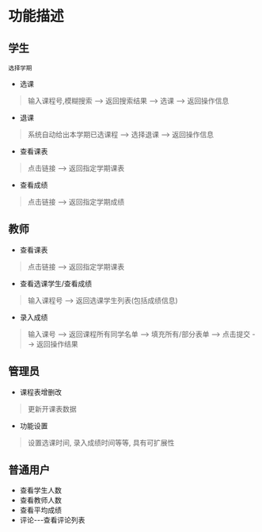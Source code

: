# 功能描述

## 学生

`选择学期`
* 选课

> 输入课程号,模糊搜索  --> 返回搜索结果  --> 选课 --> 返回操作信息

* 退课

> 系统自动给出本学期已选课程 --> 选择退课 --> 返回操作信息

* 查看课表

> 点击链接 --> 返回指定学期课表

* 查看成绩

> 点击链接  --> 返回指定学期成绩

## 教师

* 查看课表

> 点击链接  --> 返回指定学期课表

* 查看选课学生/查看成绩

> 输入课程号 --> 返回选课学生列表(包括成绩信息)

* 录入成绩

> 输入课号 --> 返回课程所有同学名单 --> 填充所有/部分表单 --> 点击提交 --> 返回操作结果 

## 管理员

* 课程表增删改

> 更新开课表数据

* 功能设置

> 设置选课时间, 录入成绩时间等等, 具有可扩展性

## 普通用户 

* 查看学生人数
* 查看教师人数
* 查看平均成绩
* 评论---查看评论列表